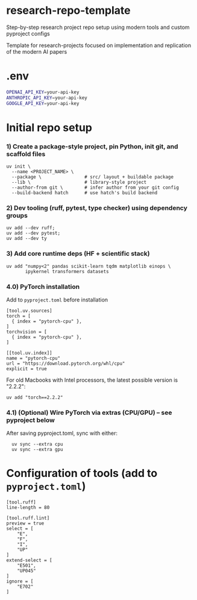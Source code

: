 # research-repo-template

Step-by-step research project repo setup using modern tools and custom pyproject configs 

Template for research-projects focused on implementation and replication of the modern AI papers

# .env

```bash
OPENAI_API_KEY=your-api-key
ANTHROPIC_API_KEY=your-api-key
GOOGLE_API_KEY=your-api-key
```

# Initial repo setup

### 1) Create a package-style project, pin Python, init git, and scaffold files
```
uv init \
  --name <PROJECT_NAME> \
  --package \                # src/ layout + buildable package
  --lib \                    # library-style project
  --author-from git \        # infer author from your git config
  --build-backend hatch      # use hatch's build backend

```

### 2) Dev tooling (ruff, pytest, type checker) using dependency groups

```
uv add --dev ruff;
uv add --dev pytest;
uv add --dev ty
```

### 3) Add core runtime deps (HF + scientific stack)
```
uv add "numpy<2" pandas scikit-learn tqdm matplotlib einops \
       ipykernel transformers datasets
```
### 4.0) PyTorch installation

Add to `pyproject.toml` before installation
```
[tool.uv.sources]
torch = [
  { index = "pytorch-cpu" },
]
torchvision = [
  { index = "pytorch-cpu" },
]

[[tool.uv.index]]
name = "pytorch-cpu"
url = "https://download.pytorch.org/whl/cpu"
explicit = true
```

For old Macbooks with Intel processors, the latest possible version is "2.2.2":
```
uv add "torch==2.2.2"
```

### 4.1) (Optional) Wire PyTorch via extras (CPU/GPU) – see pyproject below
After saving pyproject.toml, sync with either:
```
  uv sync --extra cpu
  uv sync --extra gpu
```


# Configuration of tools (add to `pyproject.toml`)

```
[tool.ruff]
line-length = 80

[tool.ruff.lint]
preview = true
select = [
    "E",
    "F",
    "I",
    "UP"
]
extend-select = [
    "E501",
    "UP045"
]
ignore = [
    "E702"
]

```

